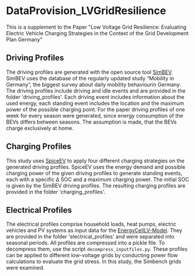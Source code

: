 # DataProvision_LVGridResilience
This is a supplement to the Paper "Low Voltage Grid Resilience: Evaluating Electric Vehicle Charging Strategies in the Context of the Grid Development Plan Germany"

## Driving Profiles

The driving profiles are generated with the open source tool [SimBEV](https://github.com/rl-institut/simbev). SimBEV uses the database of the regularly updated study “Mobility in  Germany”, the biggest survey about daily mobility behaviourin Germany. The driving profiles include driving and idle events and are provided in the folder 'driving_profiles'. Each driving event includes information about the used energy, each standing event includes the location and the maximum power of the possible charging point. For the paper driving profiles of one week for every season were generated, since energy consumption of the BEVs differs between seasons. The assumption is made, that the BEVs charge exclusively at home.

## Charging Profiles

This study uses [SpiceEV](https://github.com/rl-institut/spice_ev) to apply four different charging strategies on the generated driving profiles. SpiceEV uses the energy demand and possible charging power of the given driving profiles to generate standing events, each with a specific ∆ SOC and a maximum charging power. The initial SOC is given by the SimBEV driving profiles. The resulting charging profiles are provided in the folder 'charging_profiles'.

## Electrical Profiles
The electrical profiles comprise household loads, heat pumps, electric vehicles and PV systems as input data for the [EnergyCellLV-Model](https://github.com/ricrei/energycell_lv_level). They are provided in the folder 'electrical_profiles' and were separated into seasonal periods. All profiles are compressed into a pickle file. To decompress them, use the script `decompress_inputfiles.py`.
These profiles can be applied to different low-voltage grids by conducting power flow calculations to evaluate the grid stress. In this study, the Simbench grids were examined.
